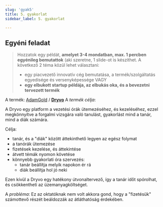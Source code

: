```yaml
---
slug: 'gyak5'
title: 5. gyakorlat
sidebar_label: 5. gyakorlat

---
```


## Egyéni feladat

> Hozzatok egy példát,  **amelyet 3-4 mondatban, max. 1 percben
> egyénileg bemutattok**  (aki szeretne, 1 slide-ot is készíthet. A
> következő 2 téma közül lehet választani:  
>   
> - egy piacvezető innovatív cég bemutatása, a termék/szolgáltatás egyedisége és versenyképessége 
>  VAGY  
> - **egy elbukott  startup példája, az elbukás oka, és a bevezetni tervezett termék**

A termék: [AdamGold](https://github.com/AdamGold) / **[Dryvo](https://github.com/AdamGold/Dryvo)**
A *termék célja*:

A Dryvo egy platform a vezetési órák ütemezéséhez, és kezeléséhez, ezzel megkönnyítve a forgalmi vizsgára való tanulást, gyakorlást mind a tanár, mind a diák számára.

Célja: 
 - tanár, és a "diák" között áttekinthető legyen az egész folymat
 - a tanórák ütemezése
 - fizetések kezelése, és áttekintése
 - átvett témák nyomon követése
 - könnyebb gyakorlati óra szervezés:
	 - tanár beállítja melyik napokon ér rá
	 - diák beállítja hol jó neki

Ezen kívül a Dryvo egy hatékony útvonaltervező, így a tanár időt spórolhat, és csökkentheti az üzemanyagköltséget. 

A *probléma*:
Ez az oktatóknak nem volt akkora gond, hogy a "fizetésük" számottevő részét beáldozzák az átláthatóság érdekében.
<!--stackedit_data:
eyJoaXN0b3J5IjpbLTE4MzI4ODQzMTQsLTkyMzY3MjY4OF19
-->